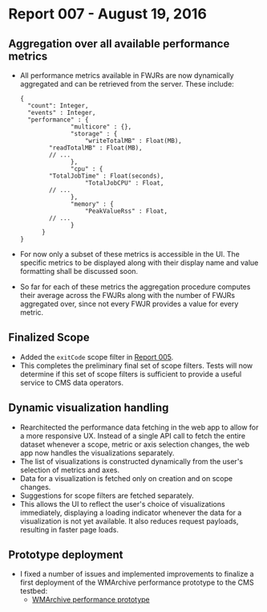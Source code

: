 # Report 007 - August 19, 2016

## Aggregation over all available performance metrics

- All performance metrics available in FWJRs are now dynamically aggregated and can be retrieved from the server. These include:

  ```
  {
    "count": Integer,
    "events" : Integer,
    "performance" : {
				"multicore" : {},
				"storage" : {
					"writeTotalMB" : Float(MB),
          "readTotalMB" : Float(MB),
          // ...
				},
				"cpu" : {
          "TotalJobTime" : Float(seconds),
					"TotalJobCPU" : Float,
          // ...
				},
				"memory" : {
					"PeakValueRss" : Float,
          // ...
				}
		}
  }
  ```
- For now only a subset of these metrics is accessible in the UI. The specific metrics to be displayed along with their display name and value formatting shall be discussed soon.
- So far for each of these metrics the aggregation procedure computes their average across the FWJRs along with the number of FWJRs aggregated over, since not every FWJR provides a value for every metric.


## Finalized Scope

- Added the `exitCode` scope filter in [Report 005](005_2016-08-05.md).
- This completes the preliminary final set of scope filters. Tests will now determine if this set of scope filters is sufficient to provide a useful service to CMS data operators.


## Dynamic visualization handling

- Rearchitected the performance data fetching in the web app to allow for a more responsive UX. Instead of a single API call to fetch the entire dataset whenever a scope, metric or axis selection changes, the web app now handles the visualizations separately.
- The list of visualizations is constructed dynamically from the user's selection of metrics and axes.
- Data for a visualization is fetched only on creation and on scope changes.
- Suggestions for scope filters are fetched separately.
- This allows the UI to reflect the user's choice of visualizations immediately, displaying a loading indicator whenever the data for a visualization is not yet available. It also reduces request payloads, resulting in faster page loads.


## Prototype deployment

- I fixed a number of issues and implemented improvements to finalize a first deployment of the WMArchive performance prototype to the CMS testbed:
  - [WMArchive performance prototype](https://cmsweb-testbed.cern.ch/wmarchive/web/performance)

